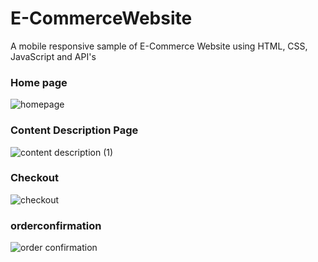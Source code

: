 # E-CommerceWebsite
 A mobile responsive sample of E-Commerce Website using HTML, CSS, JavaScript and API's
 
### Home page
![homepage](https://user-images.githubusercontent.com/47112825/121065335-4640f600-c7e6-11eb-8b3d-a85818229738.jpeg)



### Content Description Page

![content description (1)](https://user-images.githubusercontent.com/47112825/121065682-a899f680-c7e6-11eb-8743-7b972e6069f9.jpeg)




### Checkout
![checkout](https://user-images.githubusercontent.com/47112825/121065877-dd0db280-c7e6-11eb-8ca4-1021a707bf5f.jpeg)



### orderconfirmation
![order confirmation](https://user-images.githubusercontent.com/47112825/121065907-e5fe8400-c7e6-11eb-8de8-c57688cbeec2.jpeg)

